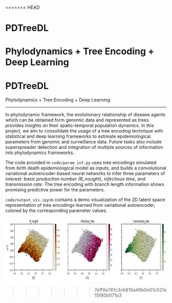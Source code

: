<<<<<<< HEAD
# PDTreeDL
Phylodynamics + Tree Encoding + Deep Learning
=======
# PDTreeDL
Phylodynamics + Tree Encoding + Deep Learning

------------
In phylodynamic framework, the evolutionary relationship of disease agents which can be obtained form genomic data and represented as trees provides insights on their spatio-temporal population dynamics. In this project, we aim to consolidate the usage of a tree encoding technique with statistical and deep learning frameworks to estimate epidemiological parameters from genomic and surveillance data. Future tasks also include superspreader detection and integration of multiple sources of information into phylodynamics frameworks.

The code provided in ``code/param_inf.py`` uses tree encodings simulated from birth death epidemiological model as inputs, and builds a convolutional variational autoencoder-based neural networks to infer three parameters of interest: *basic production number (R_nought)*, *infectious time*, and *transmission rate*. The tree encoding with branch length information shows promising predictive power for the parameters. 

``code/output_vis.ipynb`` contains a demo visualization of the 2D latent space representation of tree encodings learned from variational autoencoder, colored by the corresponding parameter values.

<img src="plots/latent_space.png" height="200"/>

>>>>>>> 7eff9a781c3cb819a49b0e01c021e15f80b071b3
